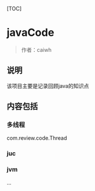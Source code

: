 [TOC]
# javaCode
> 作者：caiwh
## 说明
该项目主要是记录回顾java的知识点
## 内容包括
### 多线程
com.review.code.Thread
### juc
### jvm
...
